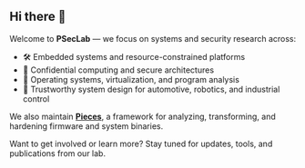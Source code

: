 ## Hi there 👋

Welcome to **PSecLab** — we focus on systems and security research across:

- 🛠️ Embedded systems and resource-constrained platforms  
- 🔐 Confidential computing and secure architectures  
- 🧵 Operating systems, virtualization, and program analysis  
- 🚗 Trustworthy system design for automotive, robotics, and industrial control

We also maintain [**Pieces**](https://github.com/bitsndpieces/Pieces), a framework for analyzing, transforming, and hardening firmware and system binaries.

Want to get involved or learn more? Stay tuned for updates, tools, and publications from our lab.

